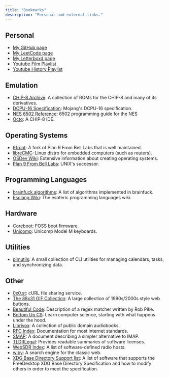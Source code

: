 ```yaml
---
title: "Bookmarks"
description: "Personal and external links."
---
```


## Personal

* [My GitHub page](https://github.com/benmoneill)
* [My LeetCode page](https://leetcode.com/boneill02)
* [My Letterboxd page](https://letterboxd.com/d4rklands)
* [Youtube Film Playlist](https://www.youtube.com/playlist?list=PLo1zwie6sgvsxE8qnMMqSW-3cgvMso_8D)
* [Youtube History Playlist](https://www.youtube.com/playlist?list=PLo1zwie6sgvsxoqTysx2426TTdqpTr1gB)

## Emulation

* [CHIP-8 Archive](https://johnearnest.github.io/chip8Archive): A collection of ROMs for the CHIP-8 and many of its derivatives.
* [DCPU-16 Specification](https://gist.github.com/metaphox/3888117): Mojang's DCPU-16 specification.
* [NES 6502 Reference](http://nesdev.org/obelisk-6502-guide/reference.html): 6502 programming guide for the NES
* [Octo](https://johnearnest.github.io/Octo/): A CHIP-8 IDE.

## Operating Systems

* [9front](http://9front.org): A fork of Plan 9 From Bell Labs that is well maintained.
* [libreCMC](https://librecmc.org/): Linux distro for embedded computers (such as routers).
* [OSDev Wiki](https://wiki.osdev.org/Main_Page): Extensive information about creating operating systems.
* [Plan 9 From Bell Labs](https://9p.io/plan9/): UNIX's successor.

## Programming Languages

* [brainfuck algorithms](https://esolangs.org/wiki/Brainfuck_algorithms): A list of algorithms implemented in brainfuck.
* [Esolang Wiki](https://esolangs.org/wiki/Main_Page): The esoteric programming languages wiki.

## Hardware

* [Coreboot](https://www.coreboot.org/): FOSS boot firmware.
* [Unicomp](https://www.pckeyboard.com/page/SFNT): Unicomp Model M keyboards.

## Utilities

* [pimutils](https://pimutils.org/): A small collection of CLI utilities for managing calendars, tasks, and synchronizing data.

## Other

* [0x0.st](https://0x0.st): cURL file sharing service.
* [The 88x31 GIF Collection](http://cyber.dabamos.de/88x31/index.html): A large collection of 1990s/2000s style web buttons.
* [Beautiful Code](https://www.cs.princeton.edu/courses/archive/spr09/cos333/beautiful.html): Description of a regex matcher written by Rob Pike.
* [Bottom Up CS](https://www.bottomupcs.com/): Learn computer science, starting with what happens under the hood.
* [Librivox](https://librivox.org):  A collection of public domain audiobooks.
* [RFC Index](https://tools.ietf.org/rfc/index): Documentation for most internet standards.
* [SMAP](http://www.courier-mta.org/cone/smap1.html): A document describing a simpler alternative to IMAP.
* [TLDRLegal](https://tldrlegal.com): Provides readable summaries of software licenses.
* [WebSDR Index](http://www.websdr.org): A list of software-defined radio hosts.
* [wiby](https://wiby.me/): A search engine for the classic web.
* [XDG Base Directory Support list](https://wiki.archlinux.org/title/XDG_Base_Directory#Support): A list of software that supports the FreeDesktop XDG Base Directory Specification and how to modify others in order to meet the specification.
